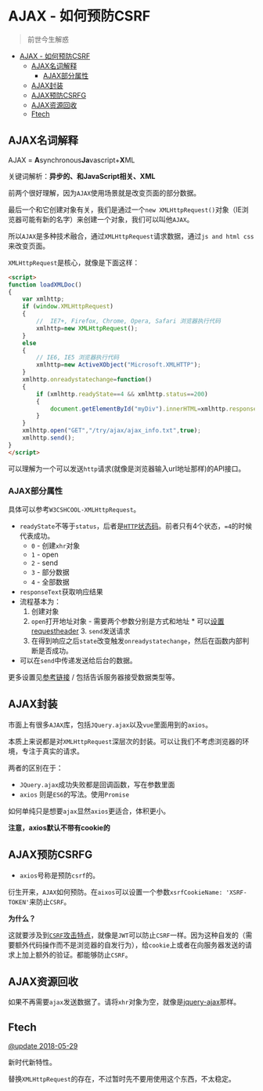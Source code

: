 # AJAX - 如何预防CSRF
> 前世今生解惑

<!-- TOC -->

- [AJAX - 如何预防CSRF](#ajax---如何预防csrf)
  - [AJAX名词解释](#ajax名词解释)
    - [AJAX部分属性](#ajax部分属性)
  - [AJAX封装](#ajax封装)
  - [AJAX预防CSRFG](#ajax预防csrfg)
  - [AJAX资源回收](#ajax资源回收)
  - [Ftech](#ftech)

<!-- /TOC -->

## AJAX名词解释

AJAX = **A**synchronous**Ja**vascript+**X**ML

关键词解析：**异步的、和JavaScript相关、XML**

前两个很好理解，因为`AJAX`使用场景就是改变页面的部分数据。

最后一个和它创建对象有关，我们是通过一个`new XMLHttpRequest()`对象（IE浏览器可能有新的名字）来创建一个对象，我们可以叫他`AJAX`。

所以`AJAX`是多种技术融合，通过`XMLHttpRequest`请求数据，通过`js and html css`来改变页面。

`XMLHttpRequest`是核心，就像是下面这样：

```html
<script>
function loadXMLDoc()
{
	var xmlhttp;
	if (window.XMLHttpRequest)
	{
		//  IE7+, Firefox, Chrome, Opera, Safari 浏览器执行代码
		xmlhttp=new XMLHttpRequest();
	}
	else
	{
		// IE6, IE5 浏览器执行代码
		xmlhttp=new ActiveXObject("Microsoft.XMLHTTP");
	}
	xmlhttp.onreadystatechange=function()
	{
		if (xmlhttp.readyState==4 && xmlhttp.status==200)
		{
			document.getElementById("myDiv").innerHTML=xmlhttp.responseText;
		}
	}
	xmlhttp.open("GET","/try/ajax/ajax_info.txt",true);
	xmlhttp.send();
}
</script>
```

可以理解为一个可以发送`http`请求(就像是浏览器输入url地址那样)的API接口。

### AJAX部分属性

具体可以参考`W3CSHCOOL-XMLHttpRequest`。

* `readyState`不等于`status`，后者是[`HTTP`状态码](https://github.com/JiangWeixian/JS-Tips/blob/master/%E7%BD%91%E7%BB%9C%E5%9F%BA%E7%A1%80/HTTP-%E7%8A%B6%E6%80%81%E7%A0%81.md)。前者只有4个状态，`=4`的时候代表成功。
	* `0` - 创建`xhr`对象
	* `1` - open
	* `2` - send
	* `3` - 部分数据
	* `4` - 全部数据
* `responseText`获取响应结果
* 流程基本为：
    1. 创建对象
    2. `open`打开地址对象 - 需要两个参数分别是方式和地址
			  * 可以[设置requestheader](https://segmentfault.com/a/1190000004322487)
		3. `send`发送请求
    4. 在得到响应之后`state`改变触发`onreadystatechange`，然后在函数内部判断是否成功。
* 可以在`send`中传递发送给后台的数据。

更多设置见[参考链接](https://segmentfault.com/a/1190000004322487) / 包括告诉服务器接受数据类型等。

## AJAX封装

市面上有很多`AJAX`库，包括`JQuery.ajax`以及`vue`里面用到的`axios`。

本质上来说都是对`XMLHttpRequest`深层次的封装。可以让我们不考虑浏览器的环境，专注于真实的请求。

两者的区别在于：

* `JQuery.ajax`成功失败都是回调函数，写在参数里面
* `axios` 则是`ES6`的写法。使用`Promise`

如何单纯只是想要`ajax`显然`axios`更适合，体积更小。

**注意，axios默认不带有cookie的**

## AJAX预防CSRFG

* `axios`号称是预防`csrf`的。

衍生开来，`AJAX`如何预防。在`aixos`可以设置一个参数`xsrfCookieName: 'XSRF-TOKEN'`来防止`CSRF`。

**为什么？**

这就要涉及到[`CSRF`攻击特点](https://github.com/JiangWeixian/JS-Tips/blob/master/%E7%BD%91%E7%BB%9C%E5%9F%BA%E7%A1%80/xss%2Bcsrf.md)，就像是`JWT`可以防止`CSRF`一样。因为这种自发的（需要额外代码操作而不是浏览器的自发行为），给`cookie`上或者在向服务器发送的请求上加上额外的验证。都能够防止`CSRF`。

## AJAX资源回收

如果不再需要`ajax`发送数据了。请将`xhr`对象为空，就像是[jquery-ajax](https://blog.csdn.net/sdfujichao/article/details/52119165)那样。

## Ftech

[@update 2018-05-29]()

新时代新特性。

替换`XMLHttpRequest`的存在，不过暂时先不要用使用这个东西，不太稳定。